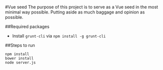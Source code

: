 #Vue seed
The purpose of this project is to serve as a Vue seed in the most minimal way possible. 
Putting aside as much baggage and opinion as possible.

##Required packages
* Install `grunt-cli` via `npm install -g grunt-cli`

##Steps to run
```
npm install   
bower install   
node server.js 
```